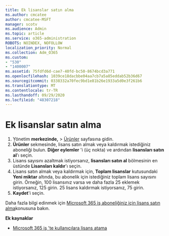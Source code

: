 ```yaml
---
title: Ek lisanslar satın alma
ms.author: cmcatee
author: cmcatee-MSFT
manager: scotv
ms.audience: Admin
ms.topic: article
ms.service: o365-administration
ROBOTS: NOINDEX, NOFOLLOW
localization_priority: Normal
ms.collection: Adm_O365
ms.custom:
- "530"
- "1400007"
ms.assetid: 75fdfd6d-cae7-40fd-bc50-8674bcd3a771
ms.openlocfilehash: 1039ce18dacbbe04aa7cb7a5a85eddab52b36d67
ms.sourcegitcommit: 0338332a70fec9bd1e81b26e1933a5d0e3f261b6
ms.translationtype: MT
ms.contentlocale: tr-TR
ms.lasthandoff: 09/29/2020
ms.locfileid: "48307218"
---
```

# <a name="buy-additional-licenses"></a>Ek lisanslar satın alma

1. Yönetim **merkezinde,**  >  [Ürünler](https://go.microsoft.com/fwlink/p/?linkid=842054) sayfasına gidin.
2. **Ürünler** sekmesinde, lisans satın almak veya kaldırmak istediğiniz aboneliği bulun. **Diğer eylemler** 'i (üç nokta) ve ardından **lisansları satın al**'ı seçin.
3. Lisans sayısını azaltmak istiyorsanız, **lisansları satın al** bölmesinin en üstünde **Lisansları kaldır**'ı seçin.
4. Lisans satın almak veya kaldırmak için, **Toplam lisanslar** kutusundaki **Yeni miktar** altında, bu abonelik için istediğiniz toplam lisans sayısını girin. Örneğin, 100 lisansınız varsa ve daha fazla 25 eklemek istiyorsanız, 125 girin. 25 lisans kaldırmak istiyorsanız, 75 girin.
5. **Kaydet**'i seçin.

Daha fazla bilgi edinmek için [Microsoft 365 iş aboneliğiniz için lisans satın alma](https://docs.microsoft.com/microsoft-365/commerce/licenses/buy-licenses)konusuna bakın.

**Ek kaynaklar**

- [Microsoft 365 iş 'te kullanıcılara lisans atama](https://docs.microsoft.com/microsoft-365/admin/manage/assign-licenses-to-users)